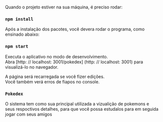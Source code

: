 Quando o projeto estiver na sua máquina, é preciso rodar:

### `npm install`

Após a instalação dos pacotes, você devera rodar o programa, como ensinado abaixo:

### `npm start`

Executa o aplicativo no modo de desenvolvimento. <br />
Abra [http: // localhost: 3001/pokedex] (http: // localhost: 3001) para visualizá-lo no navegador.

A página será recarregada se você fizer edições. <br />
Você também verá erros de fiapos no console.


### `Pokedex`

O sistema tem como sua principal utilizada a vizualição de pokemons e seus respoctivos detalhes, para que você possa estudalos para em seguida jogar com seus amigos



